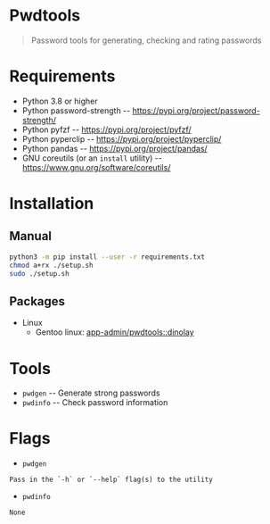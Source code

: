 # Pwdtools

> Password tools for generating, checking and rating passwords

# Requirements

- Python 3.8 or higher
- Python password-strength -- https://pypi.org/project/password-strength/
- Python pyfzf -- https://pypi.org/project/pyfzf/
- Python pyperclip -- https://pypi.org/project/pyperclip/
- Python pandas -- https://pypi.org/project/pandas/
- GNU coreutils (or an `install` utility) -- https://www.gnu.org/software/coreutils/

# Installation

## Manual

```bash
python3 -m pip install --user -r requirements.txt
chmod a+rx ./setup.sh
sudo ./setup.sh
```

## Packages

- Linux
  - Gentoo linux: [app-admin/pwdtools::dinolay](https://ari-web.xyz/gentooatom/app-admin/pwdtools)

# Tools

- `pwdgen` -- Generate strong passwords
- `pwdinfo` -- Check password information

# Flags

- `pwdgen`

```
Pass in the `-h` or `--help` flag(s) to the utility
```

- `pwdinfo`

```
None
```
